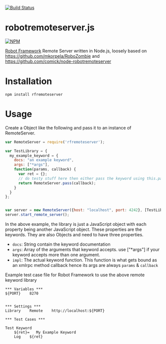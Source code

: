 [![Build Status](https://travis-ci.org/bulkan/robotremoteserver.js.png?branch=master)](https://travis-ci.org/bulkan/robotremoteserver.js)

robotremoteserver.js
====================

[![NPM](https://nodei.co/npm/rfremoteserver.png)](https://nodei.co/npm/rfremoteserver.png/) 

[Robot Framework](http://robotframework.googlecode.com/hg/) Remote Server written in Node.js, loosely based on https://github.com/mkorpela/RoboZombie and https://github.com/comick/node-robotremoteserver

Installation
============

`npm install rfremoteserver`


Usage
=====

Create a Object like the following and pass it to an instance of RemoteServer. 

```javascript
var RemoteServer = require('rfremoteserver');

var TestLibrary = {
  my_example_keyword = {
    docs: "an example keyword",
    args: ["*args"],
    function(params, callback) {
      var ret = {};
      // do testy stuff here then either pass the keyword using this.pass or this.fail
      return RemoteServer.pass(callback);
    }
  }
};


var server = new RemoteServer({host: "localhost", port: 4242}, [TestLibrary]);
server.start_remote_server();
```

In the above example, the library is just a JavaScript object with each property being another JavaScript object. These properties are the keywords. 
They are also Objects and need to have three properties. 

* `docs`: String contain the keyword documentation
* `args`: Array of the arguments that keyword accepts. use ["\*args"] if your keyword accepts more than one argument.
* `impl`: The actual keyword function. This function is what gets bound as an xmlrpc method callback hence its args are always `params` & `callback`

Example test case file for Robot Framework to use the above remote keyword library

```
*** Variables ***
${PORT}    8270


*** Settings ***
Library    Remote    http://localhost:${PORT}

*** Test Cases ***

Test Keyword
    ${ret}=   My Example Keyword
    Log    ${ret}
```

